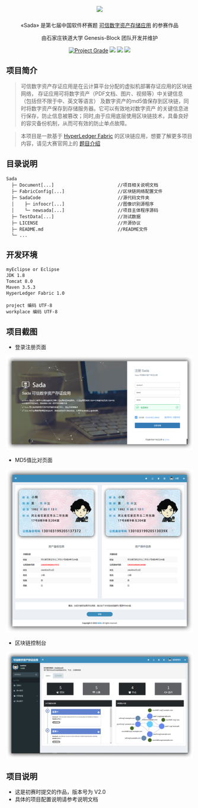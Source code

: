 # <div align="center"><img align="center" height="56" src="http://ovasw3yf9.bkt.clouddn.com/blog/180919/LgLja7H529.png?imageslim"></div>

<p align="center">«Sada» 是第七届中国软件杯赛题 <a href="http://www.cnsoftbei.com/bencandy.php?fid=151&aid=1613">可信数字资产存储应用</a> 的参赛作品</p>

<p align="center">由石家庄铁道大学 Genesis-Block 团队开发并维护</p>

<p align="center">
  <a href="https://www.codacy.com/app/dmego/Sada?utm_source=github.com&amp;utm_medium=referral&amp;utm_content=dmego/Sada&amp;utm_campaign=Badge_Grade"><img src="https://api.codacy.com/project/badge/Grade/d9884c5066fe4e818bc07a8caebd4a99" title="Project Grade"></a>
  <a href="https://github.com/dmego/Sada/tree/V2.0"><img src="https://img.shields.io/badge/version-V2.0-green.svg"></a>
  <a href="https://github.com/dmego/Sada/tree/V2.0/LICENSE.md"><img src="https://img.shields.io/github/license/mashape/apistatus.svg"></a>
  <a href="https://saythanks.io/to/dmego"><img src="https://img.shields.io/badge/Say-Thanks!-1EAEDB.svg"></a>
</p>

## 项目简介

>可信数字资产存证应用是在云计算平台分配的虚拟机部署存证应用的区块链网络， 存证应用可将数字资产（PDF文档、图片、视频等）中关键信息（包括但不限于中、英文等语言） 及数字资产的md5值保存到区块链，同时将数字资产保存到存储服务器。它可以有效地对数字资产 的关键信息进行保存，防止信息被篡改；同时,由于应用底层使用区块链技术，具备良好的容灾备份机制，从而可有效的防止单点故障。

>本项目是一款基于 [HyperLedger Fabric](https://github.com/hyperledger/fabric) 的区块链应用，想要了解更多项目内容，请见大赛官网上的 [题目介绍](http://www.cnsoftbei.com/bencandy.php?fid=151&aid=1613)

## 目录说明

```
Sada
  ├─ Document[...]                        //项目相关说明文档
  ├─ FabricConfig[...]                    //区块链网络配置文件
  ├─ SadaCode                             //源代码文件夹
  │    ├─ infoocr[...]                    //图像识别源程序
  │    └─ newsada[...]                    //项目主体程序源码
  ├─ TestData[...]                        //测试数据
  ├─ LICENSE                              //开源协议
  ├─ README.md                            //README文件
  └─ ...
```

## 开发环境

```
myEclipse or Eclipse
JDK 1.8
Tomcat 8.0
Maven 3.5.3
HyperLedger Fabric 1.0

project 编码 UTF-8
workplace 编码 UTF-8
```

## 项目截图

- 登录注册页面

![登录注册页面](TestData/images/11.png)

- MD5值比对页面

![MD5值比对页面](TestData/images/12.png)

- 区块链控制台

![区块链控制台](TestData/images/31.png)

## 项目说明

- 这是初赛时提交的作品，版本号为 V2.0
- 具体的项目配置说明请参考说明文档
